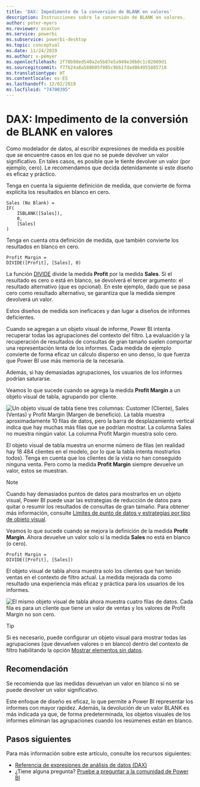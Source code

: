 ```yaml
---
title: 'DAX: Impedimento de la conversión de BLANK en valores'
description: Instrucciones sobre la conversión de BLANK en valores.
author: peter-myers
ms.reviewer: asaxton
ms.service: powerbi
ms.subservice: powerbi-desktop
ms.topic: conceptual
ms.date: 11/24/2019
ms.author: v-pemyer
ms.openlocfilehash: 2f70b98ed540a2e5b87e5a949e30b0c1c02069d1
ms.sourcegitcommit: f77b24a8a588605f005c9bb1fdad864955885718
ms.translationtype: HT
ms.contentlocale: es-ES
ms.lasthandoff: 12/02/2019
ms.locfileid: "74700395"
---
```

# <a name="dax-avoid-converting-blanks-to-values"></a>DAX: Impedimento de la conversión de BLANK en valores

Como modelador de datos, al escribir expresiones de medida es posible que se encuentre casos en los que no se puede devolver un valor significativo. En tales casos, es posible que le tiente devolver un valor (por ejemplo, cero). Le recomendamos que decida detenidamente si este diseño es eficaz y práctico.

Tenga en cuenta la siguiente definición de medida, que convierte de forma explícita los resultados en blanco en cero.

```dax
Sales (No Blank) =
IF(
    ISBLANK([Sales]),
    0,
    [Sales]
)
```

Tenga en cuenta otra definición de medida, que también convierte los resultados en blanco en cero.

```dax
Profit Margin =
DIVIDE([Profit], [Sales], 0)
```

La función [DIVIDE](/dax/divide-function-dax) divide la medida **Profit** por la medida **Sales**. Si el resultado es cero o está en blanco, se devolverá el tercer argumento: el resultado alternativo (que es opcional). En este ejemplo, dado que se pasa cero como resultado alternativo, se garantiza que la medida siempre devolverá un valor.

Estos diseños de medida son ineficaces y dan lugar a diseños de informes deficientes.

Cuando se agregan a un objeto visual de informe, Power BI intenta recuperar todas las agrupaciones del contexto del filtro. La evaluación y la recuperación de resultados de consultas de gran tamaño suelen comportar una representación lenta de los informes. Cada medida de ejemplo convierte de forma eficaz un cálculo disperso en uno denso, lo que fuerza que Power BI use más memoria de la necesaria.

Además, si hay demasiadas agrupaciones, los usuarios de los informes podrían saturarse.

Veamos lo que sucede cuando se agrega la medida **Profit Margin** a un objeto visual de tabla, agrupando por cliente.

![Un objeto visual de tabla tiene tres columnas: Customer (Cliente), Sales (Ventas) y Profit Margin (Margen de beneficio). La tabla muestra aproximadamente 10 filas de datos, pero la barra de desplazamiento vertical indica que hay muchas más filas que se podrían mostrar. La columna Sales no muestra ningún valor. La columna Profit Margin muestra solo cero.](media/dax-avoid-converting-blank/table-visual-poor.png)

El objeto visual de tabla muestra un enorme número de filas (en realidad hay 18 484 clientes en el modelo, por lo que la tabla intenta mostrarlos todos). Tenga en cuenta que los clientes de la vista no han conseguido ninguna venta. Pero como la medida **Profit Margin** siempre devuelve un valor, estos se muestran.

> [!NOTE]
> Cuando hay demasiados puntos de datos para mostrarlos en un objeto visual, Power BI puede usar las estrategias de reducción de datos para quitar o resumir los resultados de consultas de gran tamaño. Para obtener más información, consulte [Límites de punto de datos y estrategias por tipo de objeto visual](../visuals/power-bi-data-points.md).

Veamos lo que sucede cuando se mejora la definición de la medida **Profit Margin**. Ahora devuelve un valor solo si la medida **Sales** no está en blanco (o cero).

```dax
Profit Margin =
DIVIDE([Profit], [Sales])
```

El objeto visual de tabla ahora muestra solo los clientes que han tenido ventas en el contexto de filtro actual. La medida mejorada da como resultado una experiencia más eficaz y práctica para los usuarios de los informes.

![El mismo objeto visual de tabla ahora muestra cuatro filas de datos. Cada fila es para un cliente que tiene un valor de ventas y los valores de Profit Margin no son cero.](media/dax-avoid-converting-blank/table-visual-good.png)

> [!TIP]
> Si es necesario, puede configurar un objeto visual para mostrar todas las agrupaciones (que devuelven valores o en blanco) dentro del contexto de filtro habilitando la opción [Mostrar elementos sin datos](../desktop-show-items-no-data.md).

## <a name="recommendation"></a>Recomendación

Se recomienda que las medidas devuelvan un valor en blanco si no se puede devolver un valor significativo.

Este enfoque de diseño es eficaz, lo que permite a Power BI representar los informes con mayor rapidez. Además, la devolución de un valor BLANK es más indicada ya que, de forma predeterminada, los objetos visuales de los informes eliminan las agrupaciones cuando los resúmenes están en blanco.

## <a name="next-steps"></a>Pasos siguientes

Para más información sobre este artículo, consulte los recursos siguientes:

- [Referencia de expresiones de análisis de datos (DAX)](/dax/)
- ¿Tiene alguna pregunta? [Pruebe a preguntar a la comunidad de Power BI](https://community.powerbi.com/)
